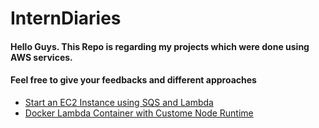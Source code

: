 # InternDiaries

#### Hello Guys. This Repo is regarding my projects which were done using AWS services.
#### Feel free to give your feedbacks and different approaches

  - [Start an EC2 Instance using SQS and Lambda](https://github.com/DasithEdirisinghe/InternDiaries/tree/main/Start%20an%20EC2%20instance%20using%20AWS%20SQS%20and%20Lambda)
 - [Docker Lambda Container with Custome Node Runtime](https://github.com/DasithEdirisinghe/InternDiaries/tree/main/Docker%20Lambda%20Container%20with%20custome%20runtime)
